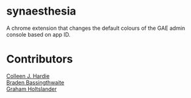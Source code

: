 synaesthesia
============

A chrome extension that changes the default colours of the GAE admin console based on app ID.

Contributors
============

[Colleen J. Hardie](https://github.com/colleenjhardie "Colleen!")  
[Braden Bassingthwaite](https://github.com/bbBradenbb "Braden!")  
[Graham Holtslander](https://github.com/gholtsla "Graham!")  

